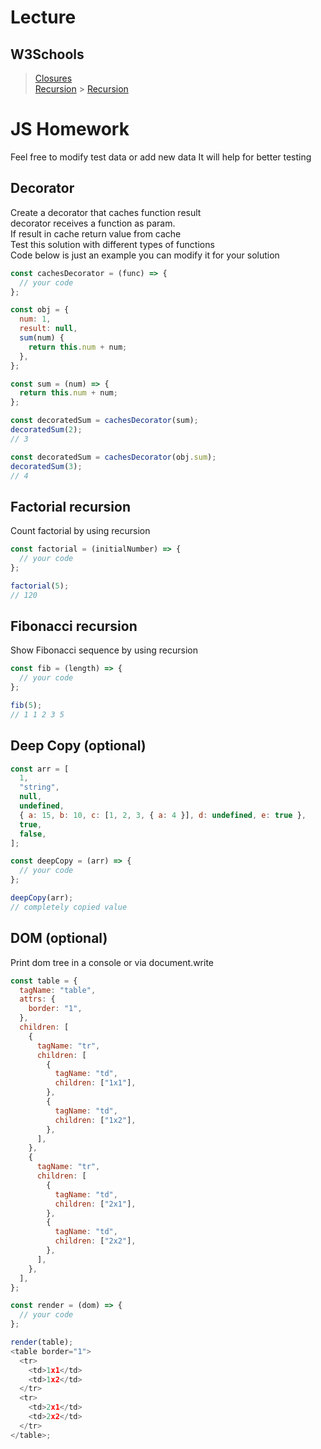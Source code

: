 # Lecture

## W3Schools

> [Closures](https://www.w3schools.com/js/js_function_closures.asp)  
> [Recursion](https://www.freecodecamp.org/news/recursion-in-javascript/) > [Recursion](https://www.programiz.com/javascript/recursion)

# JS Homework

Feel free to modify test data or add new data
It will help for better testing

## Decorator

Create a decorator that caches function result  
decorator receives a function as param.  
If result in cache return value from cache  
Test this solution with different types of functions  
Code below is just an example you can modify it for your solution

```javascript
const cachesDecorator = (func) => {
  // your code
};

const obj = {
  num: 1,
  result: null,
  sum(num) {
    return this.num + num;
  },
};

const sum = (num) => {
  return this.num + num;
};

const decoratedSum = cachesDecorator(sum);
decoratedSum(2);
// 3

const decoratedSum = cachesDecorator(obj.sum);
decoratedSum(3);
// 4
```

## Factorial recursion

Count factorial by using recursion

```javascript
const factorial = (initialNumber) => {
  // your code
};

factorial(5);
// 120
```

## Fibonacci recursion

Show Fibonacci sequence by using recursion

```javascript
const fib = (length) => {
  // your code
};

fib(5);
// 1 1 2 3 5
```

## Deep Copy (optional)

```javascript
const arr = [
  1,
  "string",
  null,
  undefined,
  { a: 15, b: 10, c: [1, 2, 3, { a: 4 }], d: undefined, e: true },
  true,
  false,
];

const deepCopy = (arr) => {
  // your code
};

deepCopy(arr);
// completely copied value
```

## DOM (optional)

Print dom tree in a console or via document.write

```javascript
const table = {
  tagName: "table",
  attrs: {
    border: "1",
  },
  children: [
    {
      tagName: "tr",
      children: [
        {
          tagName: "td",
          children: ["1x1"],
        },
        {
          tagName: "td",
          children: ["1x2"],
        },
      ],
    },
    {
      tagName: "tr",
      children: [
        {
          tagName: "td",
          children: ["2x1"],
        },
        {
          tagName: "td",
          children: ["2x2"],
        },
      ],
    },
  ],
};

const render = (dom) => {
  // your code
};

render(table);
<table border="1">
  <tr>
    <td>1x1</td>
    <td>1x2</td>
  </tr>
  <tr>
    <td>2x1</td>
    <td>2x2</td>
  </tr>
</table>;
```
